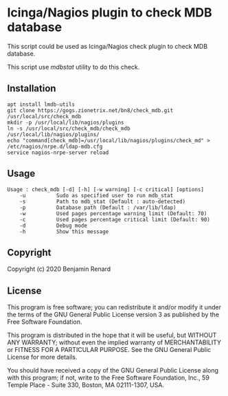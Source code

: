 Icinga/Nagios plugin to check MDB database
==========================================

This script could be used as Icinga/Nagios check plugin to check MDB database.

This script use *mdbstat* utility to do this check.

Installation
------------

```
apt install lmdb-utils
git clone https://gogs.zionetrix.net/bn8/check_mdb.git /usr/local/src/check_mdb
mkdir -p /usr/local/lib/nagios/plugins
ln -s /usr/local/src/check_mdb/check_mdb /usr/local/lib/nagios/plugins/
echo "command[check_mdb]=/usr/local/lib/nagios/plugins/check_md" > /etc/nagios/nrpe.d/ldap-mdb.cfg
service nagios-nrpe-server reload
```


Usage
-----

```
Usage : check_mdb [-d] [-h] [-w warning] [-c critical] [options]
	-u			Sudo as specified user to run mdb_stat
	-s			Path to mdb_stat (Default : auto-detected)
	-p			Database path (Default : /var/lib/ldap)
	-w			Used pages percentage warning limit (Default: 70)
	-c			Used pages percentage critical limit (Default: 90)
	-d			Debug mode
	-h 			Show this message
```

Copyright
---------

Copyright (c) 2020 Benjamin Renard

License
-------

This program is free software; you can redistribute it and/or
modify it under the terms of the GNU General Public License version 3
as published by the Free Software Foundation.

This program is distributed in the hope that it will be useful,
but WITHOUT ANY WARRANTY; without even the implied warranty of
MERCHANTABILITY or FITNESS FOR A PARTICULAR PURPOSE. See the
GNU General Public License for more details.

You should have received a copy of the GNU General Public License
along with this program; if not, write to the Free Software
Foundation, Inc., 59 Temple Place - Suite 330, Boston, MA 02111-1307, USA.

